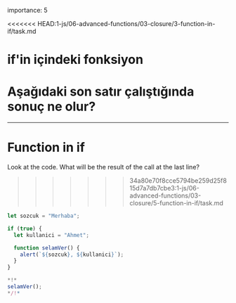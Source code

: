 importance: 5

<<<<<<< HEAD:1-js/06-advanced-functions/03-closure/3-function-in-if/task.md
# if'in içindeki fonksiyon

Aşağıdaki son satır çalıştığında sonuç ne olur?
=======
---
# Function in if

Look at the code. What will be the result of the call at the last line?
>>>>>>> 34a80e70f8cce5794be259d25f815d7a7db7cbe3:1-js/06-advanced-functions/03-closure/5-function-in-if/task.md

```js run
let sozcuk = "Merhaba";

if (true) {
  let kullanici = "Ahmet";

  function selamVer() {
    alert(`${sozcuk}, ${kullanici}`);
  }
}

*!*
selamVer();
*/!*
```
